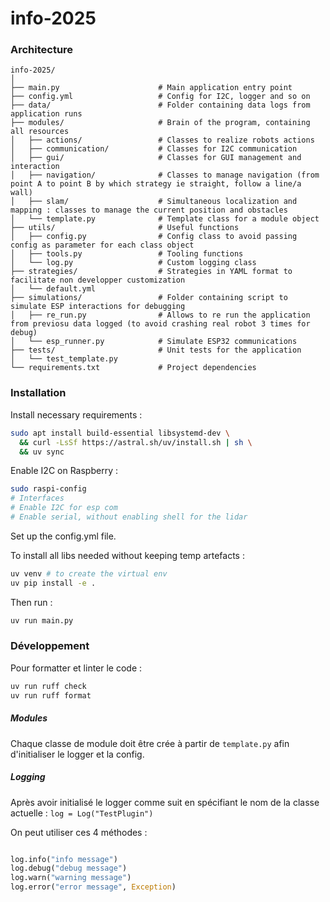 # info-2025

### Architecture 

```
info-2025/
│
├── main.py                      # Main application entry point
├── config.yml                   # Config for I2C, logger and so on
├── data/                        # Folder containing data logs from application runs
├── modules/                     # Brain of the program, containing all resources
│   ├── actions/                 # Classes to realize robots actions
│   ├── communication/           # Classes for I2C communication
│   ├── gui/                     # Classes for GUI management and interaction
│   ├── navigation/              # Classes to manage navigation (from point A to point B by which strategy ie straight, follow a line/a wall)
│   ├── slam/                    # Simultaneous localization and mapping : classes to manage the current position and obstacles
│   └── template.py              # Template class for a module object
├── utils/                       # Useful functions
│   ├── config.py                # Config class to avoid passing config as parameter for each class object
│   ├── tools.py                 # Tooling functions
│   └── log.py                   # Custom logging class
├── strategies/                  # Strategies in YAML format to facilitate non developper customization
│   └── default.yml
├── simulations/                 # Folder containing script to simulate ESP interactions for debugging
│   ├── re_run.py                # Allows to re run the application from previosu data logged (to avoid crashing real robot 3 times for debug)
│   └── esp_runner.py            # Simulate ESP32 communications
├── tests/                       # Unit tests for the application
│   └── test_template.py
└── requirements.txt             # Project dependencies

```

### Installation

Install necessary requirements : 
```bash
sudo apt install build-essential libsystemd-dev \
  && curl -LsSf https://astral.sh/uv/install.sh | sh \
  && uv sync
```

Enable I2C on Raspberry :
```bash
sudo raspi-config
# Interfaces
# Enable I2C for esp com
# Enable serial, without enabling shell for the lidar
```

Set up the config.yml file.

To install all libs needed without keeping temp artefacts : 
```bash
uv venv # to create the virtual env
uv pip install -e .
```

Then run :

```bash
uv run main.py
```

### Développement

Pour formatter et linter le code :

```bash
uv run ruff check
uv run ruff format
```

##### Modules

Chaque classe de module doit être crée à partir de `template.py` afin d'initialiser le logger et la config.

##### Logging

Après avoir initialisé le logger comme suit en spécifiant le nom de la classe actuelle :
`log = Log("TestPlugin")`

On peut utiliser ces 4 méthodes :
```python

log.info("info message")
log.debug("debug message")
log.warn("warning message")
log.error("error message", Exception)
```